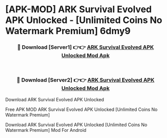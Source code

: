 # [APK-MOD] ARK  Survival Evolved APK Unlocked - [Unlimited Coins No Watermark Premium] 6dmy9



<div align="center">
<h3>🔴 Download [Server1] 👉👉 <a href="https://momento.my/?title=ARK__Survival_Evolved_APK_Unlocked">ARK  Survival Evolved APK Unlocked Mod Apk</a></h3><br>

<h3>🔴 Download [Server2] 👉👉 <a href="https://momento.my/?title=ARK__Survival_Evolved_APK_Unlocked">ARK  Survival Evolved APK Unlocked Mod Apk</a></h3>
</div>



Download ARK  Survival Evolved APK Unlocked 

Free APK MOD ARK  Survival Evolved APK Unlocked [Unlimited Coins No Watermark Premium]

Download ARK  Survival Evolved APK Unlocked [Unlimited Coins No Watermark Premium] Mod For Android

